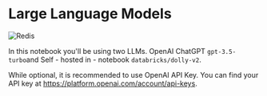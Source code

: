 # Large Language Models

![Redis](https://redis.io/wp-content/uploads/2024/04/Logotype.svg?auto=webp&quality=85,75&width=120)

In this notebook you'll be using two LLMs. OpenAI ChatGPT `gpt-3.5-turbo`and Self - hosted in - notebook `databricks/dolly-v2`. 

While optional, it is recommended to use OpenAI API Key. You can find your API key at https://platform.openai.com/account/api-keys.